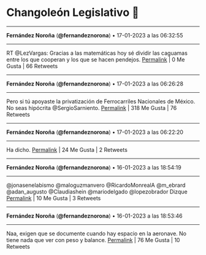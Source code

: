 # Changoleón Legislativo 🙈
*****
**Fernández Noroña** (**@fernandeznorona**) • 17-01-2023 a las 06:32:55
*****
RT @LezVargas: Gracias a las matemáticas hoy sé dividir las caguamas entre los que cooperan y los que se hacen pendejos.
[Permalink](https://twitter.com/fernandeznorona/status/1615356499412369409) | 0 Me Gusta | 66 Retweets
*****
**Fernández Noroña** (**@fernandeznorona**) • 17-01-2023 a las 06:26:28
*****
Pero si tú apoyaste la privatización de Ferrocarriles Nacionales de México. No seas hipócrita @SergioSarniento.
[Permalink](https://twitter.com/fernandeznorona/status/1615354876002992133) | 318 Me Gusta | 76 Retweets
*****
**Fernández Noroña** (**@fernandeznorona**) • 17-01-2023 a las 06:22:20
*****
Ha dicho.
[Permalink](https://twitter.com/fernandeznorona/status/1615353835563921408) | 24 Me Gusta | 2 Retweets
*****
**Fernández Noroña** (**@fernandeznorona**) • 16-01-2023 a las 18:54:19
*****
@jonasenelabismo @maloguzmanvero @RicardoMonrealA @m_ebrard @adan_augusto @Claudiashein @mariodelgado @lopezobrador Dizque
[Permalink](https://twitter.com/fernandeznorona/status/1615180688550146048) | 10 Me Gusta | 3 Retweets
*****
**Fernández Noroña** (**@fernandeznorona**) • 16-01-2023 a las 18:53:46
*****
Naa, exigen que se documente cuando hay espacio en la aeronave. No tiene nada que ver con peso y balance.
[Permalink](https://twitter.com/fernandeznorona/status/1615180551132180492) | 76 Me Gusta | 10 Retweets